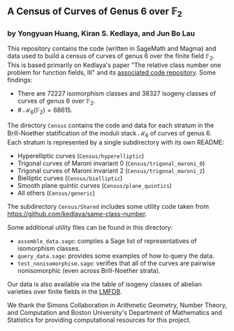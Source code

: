 ## A Census of Curves of Genus 6 over $\mathbb{F}_2$
### by Yongyuan Huang, Kiran S. Kedlaya, and Jun Bo Lau

This repository contains the code (written in SageMath and Magma) and data used to build a census of curves of genus 6 over the finite field $\mathbb{F}_2$. This is based primarily on Kedlaya's paper "The relative class number one problem for function fields, III" and its [associated code repository](https://github.com/kedlaya/same-class-number). Some findings:
- There are 72227 isomorphism classes and 38327 isogeny classes of curves of genus 6 over $\mathbb{F}_2$.
- \# $\mathcal{M}_6(\mathbb{F}_2)= 68615$. 

The directory ```Census``` contains the code and data for each stratum in the Brill-Noether statification of the moduli stack $\mathcal{M}_6$ of curves of genus 6. Each stratum is represented by a single subdirectory with its own README:

- Hyperelliptic curves (`Census/hyperelliptic`)
- Trigonal curves of Maroni invariant 0 (`Census/trigonal_maroni_0`)
- Trigonal curves of Maroni invariant 2 (`Census/trigonal_maroni_2`)
- Bielliptic curves (`Census/bielliptic`)
- Smooth plane quintic curves (`Census/plane_quintics`)
- All others (`Census/generic`)

The subdirectory ```Census/Shared``` includes some utility code taken from https://github.com/kedlaya/same-class-number.

Some additional utility files can be found in this directory:

- ```assemble_data.sage```: compiles a Sage list of representatives of isomorphism classes.
- ```query_data.sage```: provides some examples of how to query the data.
- ```test_nonisomorphism.sage```: verifies that all of the curves are pairwise nonisomorphic (even across Brill-Noether strata).

Our data is also available via the table of isogeny classes of abelian varieties over finite fields in the [LMFDB](https://www.lmfdb.org). 

We thank the Simons Collaboration in Arithmetic Geometry, Number Theory, and Computation and Boston University's Department of Mathematics and Statistics for providing computational resources for this project. 

